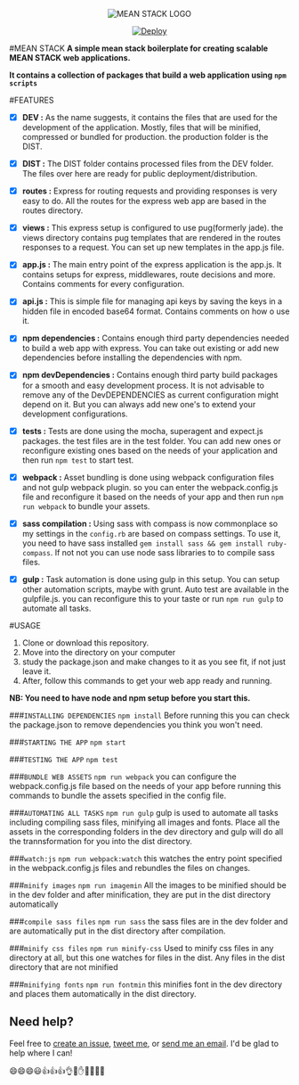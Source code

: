 <p align="center">
  <img src="http://meanjs.org/img/logo.png" title="MEAN STACK LOGO">
</p>

<p align="center">
    <a href="https://heroku.com/deploy">
        <img src="https://www.herokucdn.com/deploy/button.svg" alt="Deploy">
    </a>
</p>

#MEAN STACK
**A simple mean stack boilerplate for creating scalable MEAN STACK web applications.**

**It contains a collection of packages that build a web application using `npm scripts`**

#FEATURES
- [x] **DEV :** As the name suggests, it contains the files that are used for the development of the application. Mostly, files that will be minified, compressed or bundled for production. the production folder is the DIST.

- [x] **DIST :** The DIST folder contains processed files from the DEV folder. The files over here are ready for public deployment/distribution.

- [x] **routes :** Express for routing requests and providing responses is very easy to do. All the routes for the express web app are based in the routes directory.

- [x] **views :** This express setup is configured to use pug(formerly jade). the views directory contains pug templates that are rendered in the routes responses to a request. You can set up new templates in the app.js file.

- [x] **app.js :** The main entry point of the express application is the app.js. It contains setups for express, middlewares, route decisions and more. Contains comments for every configuration.

- [x] **api.js :** This is simple file for managing api keys by saving the keys in a hidden file in encoded base64 format. Contains comments on how o use it.

- [x] **npm dependencies :**  Contains enough third party dependencies needed to build a web app with express. You can take out existing or add new dependencies before installing the dependencies with npm.

- [x] **npm devDependencies :** Contains enough third party build packages for a smooth and easy development process. It is not advisable to remove any of the DevDEPENDENCIES as current configuration might depend on it. But you can always add new one's to extend your development configurations.

- [x] **tests :** Tests are done using the mocha, superagent and expect.js packages. the test files are in the test folder. You can add new ones or reconfigure existing ones based on the needs of your application and then run `npm test` to start test.

- [x] **webpack :** Asset bundling is done using webpack configuration files and not gulp webpack plugin. so you can enter the webpack.config.js file and reconfigure it based on the needs of your app and then run `npm run webpack` to bundle your assets.

- [x] **sass compilation :** Using sass with compass is now commonplace so my settings in the `config.rb` are based on compass settings. To use it, you need to have sass installed `gem install sass && gem install ruby-compass`. If not not you can use node sass libraries to to compile sass files.

- [x] **gulp :** Task automation is done using gulp in this setup.  You can setup other automation scripts, maybe with grunt. Auto test are available in the gulpfile.js. you can reconfigure this to your taste or run `npm run gulp` to automate all tasks.


#USAGE
1. Clone or download this repository.
2. Move into the directory on your computer
3. study the package.json and make changes to it as you see fit, if not just leave it.
4. After, follow this commands to get your web app ready and running.

**NB: You need to have node and npm setup before you start this.**

###`INSTALLING DEPENDENCIES`
    `npm install`
Before running this you can check the package.json to remove dependencies you think you won't need.

###`STARTING THE APP`
    `npm start`

###`TESTING THE APP`
    `npm test`

###`BUNDLE WEB ASSETS`
    `npm run webpack`
you can configure the webpack.config.js file based on the needs of your app before running this commands
to bundle the assets specified in the config file.

###`AUTOMATING ALL TASKS`
    `npm run gulp`
gulp is used to automate all tasks including compiling sass files, minifying all images and fonts. Place all the assets in the corresponding folders in the dev directory and gulp will do all the trannsformation for you into the dist directory.

###`watch:js`
    `npm run webpack:watch`
this watches the entry point specified in the webpack.config.js files and rebundles the files on changes.

###`minify images`
    `npm run imagemin`
All the images to be minified should be in the dev folder and after minification, they are put in the dist directory automatically

###`compile sass files`
    `npm run sass`
the sass files are in the dev folder and are automatically put in the dist directory after compilation.

###`minify css files`
    `npm run minify-css`
Used to minify css files in any directory at all, but this one watches for files in the dist. Any files in the dist directory that are not minified

###`minifying fonts`
    `npm run fontmin`
this minifies font in the dev directory and places them automatically in the dist directory.

## Need help?
Feel free to [create an issue](http://github.com/DannyMcwaves/MEAN-STACK/issues), [tweet me](http://twitter.com/DannyMcwaves), or [send me an email](mailto:dannymcwaves96@gmail.com). I'd be glad to help where I can!

:smile::smile::smile::smiley::+1::+1::+1::ok_hand::metal::hand::raised_hands::muscle::clap::wave:
